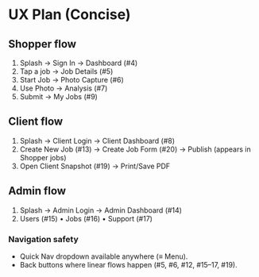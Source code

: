 # UX Plan (Concise)

## Shopper flow
1. Splash → Sign In → Dashboard (#4)
2. Tap a job → Job Details (#5)
3. Start Job → Photo Capture (#6)
4. Use Photo → Analysis (#7)
5. Submit → My Jobs (#9)

## Client flow
1. Splash → Client Login → Client Dashboard (#8)
2. Create New Job (#13) → Create Job Form (#20) → Publish (appears in Shopper jobs)
3. Open Client Snapshot (#19) → Print/Save PDF

## Admin flow
1. Splash → Admin Login → Admin Dashboard (#14)
2. Users (#15) • Jobs (#16) • Support (#17)

### Navigation safety
- Quick Nav dropdown available anywhere (≡ Menu).
- Back buttons where linear flows happen (#5, #6, #12, #15–17, #19).
